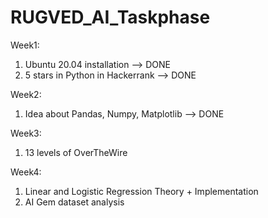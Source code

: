 # RUGVED_AI_Taskphase
Week1:
1) Ubuntu 20.04 installation --> DONE
2) 5 stars in Python in Hackerrank --> DONE

Week2:
1) Idea about Pandas, Numpy, Matplotlib --> DONE

Week3:
1) 13 levels of OverTheWire

Week4: 
1) Linear and Logistic Regression Theory + Implementation
2) AI Gem dataset analysis
